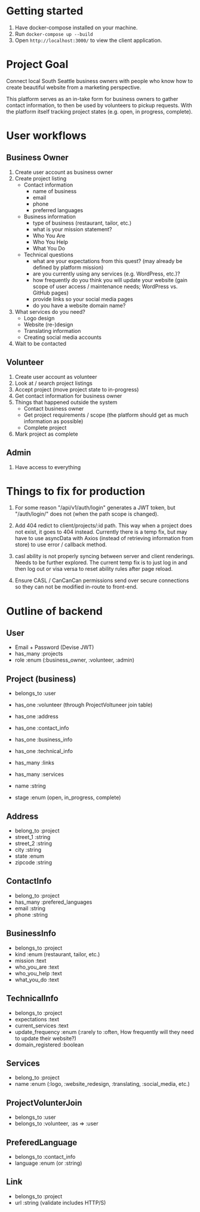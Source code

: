 # Getting started
1. Have docker-compose installed on your machine.
1. Run `docker-compose up --build`
1. Open `http://localhost:3000/` to view the client application.

# Project Goal
Connect local South Seattle business owners with people who know how to create
beautiful website from a marketing perspective.

This platform serves as an in-take form for business owners to gather contact
information, to then be used by volunteers to pickup requests. With the platform
itself tracking project states (e.g. open, in progress, complete).

# User workflows
## Business Owner
1. Create user account as business owner
1. Create project listing
    * Contact information
      * name of business
      * email
      * phone
      * preferred languages
    * Business information
      * type of business (restaurant, tailor, etc.)
      * what is your mission statement?
      * Who You Are
      * Who You Help
      * What You Do
    * Technical questions
      * what are your expectations from this quest? (may already be defined by platform mission)
      * are you currently using any services (e.g. WordPress, etc.)?
      * how frequently do you think you will update your website (gain scope of user access / maintenance needs; WordPress vs. GitHub pages)
      * provide links so your social media pages
      * do you have a website domain name?
1. What services do you need?
    * Logo design
    * Website (re-)design
    * Translating information
    * Creating social media accounts
1. Wait to be contacted

## Volunteer
1. Create user account as volunteer
1. Look at / search project listings
1. Accept project (move project state to in-progress)
1. Get contact information for business owner
1. Things that happened outside the system
    * Contact business owner
    * Get project requirements / scope (the platform should get as much information as possible)
    * Complete project
1. Mark project as complete

## Admin
1. Have access to everything

# Things to fix for production
1. For some reason "/api/v1/auth/login" generates a JWT token, but "/auth/login/" does not (when the path scope is changed).

1. Add 404 redict to client/projects/:id path. This way when a project does not exist, it goes to 404 instead. Currently there is a temp fix, but may have to use asyncData with Axios (instead of retrieving information from store) to use error / callback method.

1. casl ability is not properly syncing between server and client renderings. Needs to be further explored. The current temp fix is to just log in and then log out or visa versa to reset ability rules after page reload.

1. Ensure CASL / CanCanCan permissions send over secure connections so they can not be modified in-route to front-end.

# Outline of backend
## User
  * Email + Password (Devise JWT)
  * has_many :projects
  * role :enum (:business_owner, :volunteer, :admin)

## Project (business)
  * belongs_to :user
  * has_one :volunteer (through ProjectVoltuneer join table)
  * has_one :address
  * has_one :contact_info
  * has_one :business_info
  * has_one :technical_info
  * has_many :links
  * has_many :services

  * name :string
  * stage :enum (open, in_progress, complete)

## Address
  * belong_to :project
  * street_1 :string
  * street_2 :string
  * city :string
  * state :enum
  * zipcode :string

## ContactInfo
  * belong_to :project
  * has_many :prefered_languages
  * email :string
  * phone :string

## BusinessInfo
  * belongs_to :project
  * kind :enum (restaurant, tailor, etc.)
  * mission :text
  * who_you_are :text
  * who_you_help :text
  * what_you_do :text

## TechnicalInfo
  * belongs_to :project
  * expectations :text
  * current_services :text
  * update_frequency :enum (:rarely to :often, How frequently will they need to update their website?)
  * domain_registered :boolean

## Services
  * belong_to :project
  * name :enum (:logo, :website_redesign, :translating, :social_media, etc.)

## ProjectVolunterJoin
  * belongs_to :user
  * belongs_to :volunteer, :as => :user

## PreferedLanguage
  * belongs_to :contact_info
  * language :enum (or :string)

## Link
  * belongs_to :project
  * url :string (validate includes HTTP/S)
